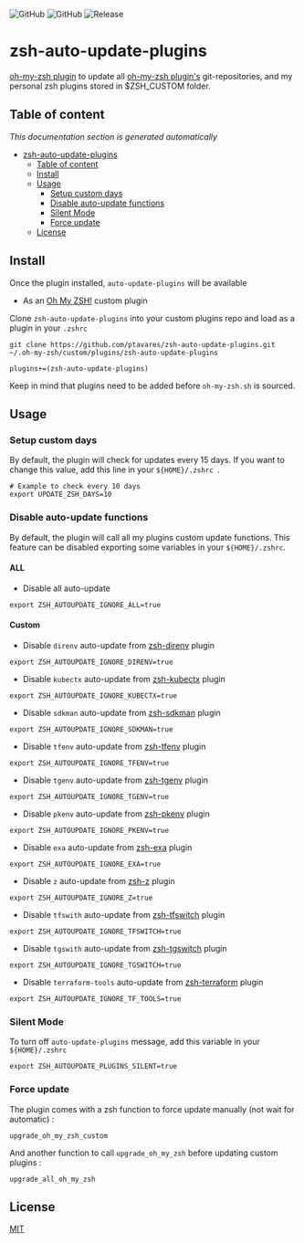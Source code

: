 ![GitHub](https://img.shields.io/github/license/ptavares/zsh-auto-update-plugins)
![GitHub](https://img.shields.io/github/license/ptavares/zsh-exa)
![Release](https://img.shields.io/badge/Release_version-0.2.0-blue)

# zsh-auto-update-plugins

[oh-my-zsh plugin](https://github.com/robbyrussell/oh-my-zsh) to update all [oh-my-zsh plugin's](https://github.com/robbyrussell/oh-my-zsh) git-repositories, and my personal zsh plugins stored in $ZSH_CUSTOM folder.

## Table of content

_This documentation section is generated automatically_

<!--TOC-->

- [zsh-auto-update-plugins](#zsh-auto-update-plugins)
  - [Table of content](#table-of-content)
  - [Install](#install)
  - [Usage](#usage)
    - [Setup custom days](#setup-custom-days)
    - [Disable auto-update functions](#disable-auto-update-functions)
    - [Silent Mode](#silent-mode)
    - [Force update](#force-update)
  - [License](#license)

<!--TOC-->

## Install

Once the plugin installed, `auto-update-plugins` will be available

- As an [Oh My ZSH!](https://github.com/robbyrussell/oh-my-zsh) custom plugin

Clone `zsh-auto-update-plugins` into your custom plugins repo and load as a plugin in your `.zshrc`

```shell script
git clone https://github.com/ptavares/zsh-auto-update-plugins.git ~/.oh-my-zsh/custom/plugins/zsh-auto-update-plugins
```

```shell script
plugins+=(zsh-auto-update-plugins)
```

Keep in mind that plugins need to be added before `oh-my-zsh.sh` is sourced.

## Usage

### Setup custom days

By default, the plugin will check for updates every 15 days. If you want to change this value, add this line in your `${HOME}/.zshrc `.

```shell script
# Example to check every 10 days
export UPDATE_ZSH_DAYS=10
```

### Disable auto-update functions

By default, the plugin will call all my plugins custom update functions.
This feature can be disabled exporting some variables in your `${HOME}/.zshrc`.

#### ALL

* Disable all auto-update

```shell script
export ZSH_AUTOUPDATE_IGNORE_ALL=true
```

#### Custom

* Disable `direnv` auto-update from [zsh-direnv](https://github.com/ptavares/zsh-direnv) plugin

```shell script
export ZSH_AUTOUPDATE_IGNORE_DIRENV=true
```

* Disable `kubectx` auto-update from [zsh-kubectx](https://github.com/ptavares/zsh-kubectx) plugin

```shell script
export ZSH_AUTOUPDATE_IGNORE_KUBECTX=true
```

* Disable `sdkman` auto-update from [zsh-sdkman](https://github.com/ptavares/zsh-sdkman) plugin

```shell script
export ZSH_AUTOUPDATE_IGNORE_SDKMAN=true
```

* Disable `tfenv` auto-update from [zsh-tfenv](https://github.com/ptavares/zsh-tfenv) plugin

```shell script
export ZSH_AUTOUPDATE_IGNORE_TFENV=true
```

* Disable `tgenv` auto-update from [zsh-tgenv](https://github.com/ptavares/zsh-tgenv) plugin

```shell script
export ZSH_AUTOUPDATE_IGNORE_TGENV=true
```

* Disable `pkenv` auto-update from [zsh-pkenv](https://github.com/ptavares/zsh-pkenv) plugin

```shell script
export ZSH_AUTOUPDATE_IGNORE_PKENV=true
```

* Disable `exa` auto-update from [zsh-exa](https://github.com/ptavares/zsh-exa) plugin

```shell script
export ZSH_AUTOUPDATE_IGNORE_EXA=true
```


* Disable `z` auto-update from [zsh-z](https://github.com/ptavares/zsh-z) plugin

```shell script
export ZSH_AUTOUPDATE_IGNORE_Z=true
```

* Disable `tfswith` auto-update from [zsh-tfswitch](https://github.com/ptavares/zsh-tfswitch) plugin

```shell script
export ZSH_AUTOUPDATE_IGNORE_TFSWITCH=true
```

* Disable `tgswith` auto-update from [zsh-tgswitch](https://github.com/ptavares/zsh-tgswitch) plugin

```shell script
export ZSH_AUTOUPDATE_IGNORE_TGSWITCH=true
```

* Disable `terraform-tools` auto-update from [zsh-terraform](https://github.com/ptavares/zsh-terraform) plugin

```shell script
export ZSH_AUTOUPDATE_IGNORE_TF_TOOLS=true
```

### Silent Mode

To turn off `auto-update-plugins` message, add this variable in your `${HOME}/.zshrc`

```shell script
export ZSH_AUTOUPDATE_PLUGINS_SILENT=true
```

### Force update

The plugin comes with a zsh function to force update manually (not wait for automatic) :

```shell script
upgrade_oh_my_zsh_custom
```

And another function to call `upgrade_oh_my_zsh` before updating custom plugins :

```shell script
upgrade_all_oh_my_zsh
```

## License

[MIT](LICENCE)
